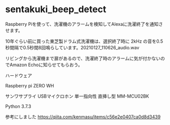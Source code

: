# sentakuki_beep_detect

Raspberry Piを使って、洗濯機のアラームを検知してAlexaに洗濯終了を通知させます。

10年ぐらい前に買った東芝製ドラム式洗濯機は、選択終了時に 2kHz の音を0.5秒間隔で0.5秒間8回鳴らしています。20210127_110626_audio.wav

リビングから洗濯機まで扉があるので、洗濯終了時のアラームに気が付かないのでAmazon Echoに知らせてもらおう。


ハードウェア

Raspberry pi ZERO WH

サンワサプライ USBマイクロホン 単一指向性 直挿し型 MM-MCU02BK



Python 3.7.3

参考にしました
https://qiita.com/kenmasu/items/c56e2e0407ca0d8d3439
